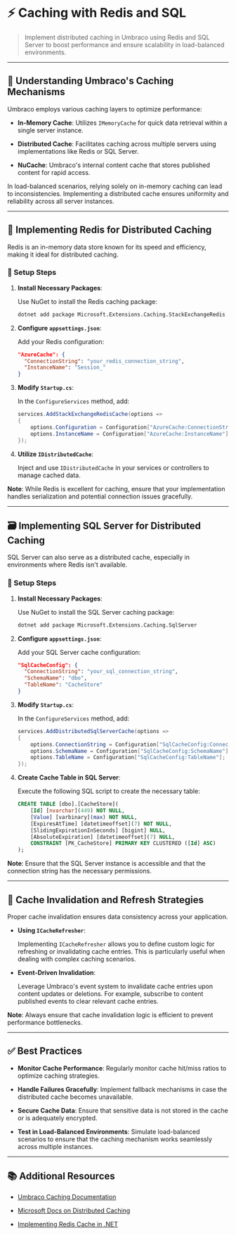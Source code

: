 # ⚡ Caching with Redis and SQL

> Implement distributed caching in Umbraco using Redis and SQL Server to boost performance and ensure scalability in load-balanced environments.

---

## 🧠 Understanding Umbraco's Caching Mechanisms

Umbraco employs various caching layers to optimize performance:

- **In-Memory Cache**: Utilizes `IMemoryCache` for quick data retrieval within a single server instance.

- **Distributed Cache**: Facilitates caching across multiple servers using implementations like Redis or SQL Server.

- **NuCache**: Umbraco's internal content cache that stores published content for rapid access.

In load-balanced scenarios, relying solely on in-memory caching can lead to inconsistencies. Implementing a distributed cache ensures uniformity and reliability across all server instances.

---

## 🧰 Implementing Redis for Distributed Caching

Redis is an in-memory data store known for its speed and efficiency, making it ideal for distributed caching.

### 🔧 Setup Steps

1. **Install Necessary Packages**:

   Use NuGet to install the Redis caching package:

   ```bash
   dotnet add package Microsoft.Extensions.Caching.StackExchangeRedis
   ```

2. **Configure `appsettings.json`**:

   Add your Redis configuration:

   ```json
   "AzureCache": {
     "ConnectionString": "your_redis_connection_string",
     "InstanceName": "Session_"
   }
   ```

3. **Modify `Startup.cs`**:

   In the `ConfigureServices` method, add:

   ```csharp
   services.AddStackExchangeRedisCache(options =>
   {
       options.Configuration = Configuration["AzureCache:ConnectionString"];
       options.InstanceName = Configuration["AzureCache:InstanceName"];
   });
   ```

4. **Utilize `IDistributedCache`**:

   Inject and use `IDistributedCache` in your services or controllers to manage cached data.

**Note**: While Redis is excellent for caching, ensure that your implementation handles serialization and potential connection issues gracefully.

---

## 🗃️ Implementing SQL Server for Distributed Caching

SQL Server can also serve as a distributed cache, especially in environments where Redis isn't available.

### 🔧 Setup Steps

1. **Install Necessary Packages**:

   Use NuGet to install the SQL Server caching package:

   ```bash
   dotnet add package Microsoft.Extensions.Caching.SqlServer
   ```

2. **Configure `appsettings.json`**:

   Add your SQL Server cache configuration:

   ```json
   "SqlCacheConfig": {
     "ConnectionString": "your_sql_connection_string",
     "SchemaName": "dbo",
     "TableName": "CacheStore"
   }
   ```

3. **Modify `Startup.cs`**:

   In the `ConfigureServices` method, add:

   ```csharp
   services.AddDistributedSqlServerCache(options =>
   {
       options.ConnectionString = Configuration["SqlCacheConfig:ConnectionString"];
       options.SchemaName = Configuration["SqlCacheConfig:SchemaName"];
       options.TableName = Configuration["SqlCacheConfig:TableName"];
   });
   ```

4. **Create Cache Table in SQL Server**:

   Execute the following SQL script to create the necessary table:

   ```sql
   CREATE TABLE [dbo].[CacheStore](
       [Id] [nvarchar](449) NOT NULL,
       [Value] [varbinary](max) NOT NULL,
       [ExpiresAtTime] [datetimeoffset](7) NOT NULL,
       [SlidingExpirationInSeconds] [bigint] NULL,
       [AbsoluteExpiration] [datetimeoffset](7) NULL,
       CONSTRAINT [PK_CacheStore] PRIMARY KEY CLUSTERED ([Id] ASC)
   );
   ```

**Note**: Ensure that the SQL Server instance is accessible and that the connection string has the necessary permissions.

---

## 🔄 Cache Invalidation and Refresh Strategies

Proper cache invalidation ensures data consistency across your application.

- **Using `ICacheRefresher`**:

  Implementing `ICacheRefresher` allows you to define custom logic for refreshing or invalidating cache entries. This is particularly useful when dealing with complex caching scenarios.

- **Event-Driven Invalidation**:

  Leverage Umbraco's event system to invalidate cache entries upon content updates or deletions. For example, subscribe to content published events to clear relevant cache entries.

**Note**: Always ensure that cache invalidation logic is efficient to prevent performance bottlenecks.

---

## ✅ Best Practices

- **Monitor Cache Performance**: Regularly monitor cache hit/miss ratios to optimize caching strategies.

- **Handle Failures Gracefully**: Implement fallback mechanisms in case the distributed cache becomes unavailable.

- **Secure Cache Data**: Ensure that sensitive data is not stored in the cache or is adequately encrypted.

- **Test in Load-Balanced Environments**: Simulate load-balanced scenarios to ensure that the caching mechanism works seamlessly across multiple instances.

---

## 📚 Additional Resources

- [Umbraco Caching Documentation](https://docs.umbraco.com/umbraco-cms/reference/cache)

- [Microsoft Docs on Distributed Caching](https://learn.microsoft.com/en-us/aspnet/core/performance/caching/distributed)

- [Implementing Redis Cache in .NET](https://dev.to/garpunkal/umbraco-9-azure-cache-for-redis-3ipi)
